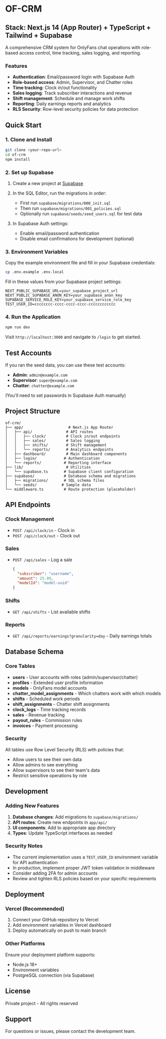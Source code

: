 # OF-CRM

## Stack: Next.js 14 (App Router) + TypeScript + Tailwind + Supabase

A comprehensive CRM system for OnlyFans chat operations with role-based access control, time tracking, sales logging, and reporting.

### Features

- **Authentication**: Email/password login with Supabase Auth
- **Role-based access**: Admin, Supervisor, and Chatter roles
- **Time tracking**: Clock in/out functionality
- **Sales logging**: Track subscriber interactions and revenue
- **Shift management**: Schedule and manage work shifts
- **Reporting**: Daily earnings reports and analytics
- **RLS Security**: Row-level security policies for data protection

## Quick Start

### 1. Clone and Install

```bash
git clone <your-repo-url>
cd of-crm
npm install
```

### 2. Set up Supabase

1. Create a new project at [Supabase](https://supabase.com)
2. In the SQL Editor, run the migrations in order:
   - First run `supabase/migrations/000_init.sql`
   - Then run `supabase/migrations/001_policies.sql`
   - Optionally run `supabase/seeds/seed_users.sql` for test data

3. In Supabase Auth settings:
   - Enable email/password authentication
   - Disable email confirmations for development (optional)

### 3. Environment Variables

Copy the example environment file and fill in your Supabase credentials:

```bash
cp .env.example .env.local
```

Fill in these values from your Supabase project settings:

```env
NEXT_PUBLIC_SUPABASE_URL=your_supabase_project_url
NEXT_PUBLIC_SUPABASE_ANON_KEY=your_supabase_anon_key
SUPABASE_SERVICE_ROLE_KEY=your_supabase_service_role_key
TEST_USER_ID=cccccccc-cccc-cccc-cccc-cccccccccccc
```

### 4. Run the Application

```bash
npm run dev
```

Visit `http://localhost:3000` and navigate to `/login` to get started.

## Test Accounts

If you ran the seed data, you can use these test accounts:

- **Admin**: `admin@example.com`
- **Supervisor**: `super@example.com` 
- **Chatter**: `chatter@example.com`

(You'll need to set passwords in Supabase Auth manually)

## Project Structure

```
of-crm/
├── app/                    # Next.js App Router
│   ├── api/               # API routes
│   │   ├── clock/         # Clock in/out endpoints
│   │   ├── sales/         # Sales logging
│   │   ├── shifts/        # Shift management
│   │   └── reports/       # Analytics endpoints
│   ├── dashboard/         # Main dashboard components
│   ├── login/            # Authentication
│   └── reports/          # Reporting interface
├── lib/                   # Utilities
│   └── supabase.ts       # Supabase client configuration
├── supabase/             # Database schema and migrations
│   ├── migrations/       # SQL schema files
│   └── seeds/           # Sample data
└── middleware.ts         # Route protection (placeholder)
```

## API Endpoints

### Clock Management
- `POST /api/clock/in` - Clock in
- `POST /api/clock/out` - Clock out

### Sales
- `POST /api/sales` - Log a sale
  ```json
  {
    "subscriber": "username",
    "amount": 25.99,
    "modelId": "model-uuid"
  }
  ```

### Shifts
- `GET /api/shifts` - List available shifts

### Reports
- `GET /api/reports/earnings?granularity=day` - Daily earnings totals

## Database Schema

### Core Tables

- **users** - User accounts with roles (admin/supervisor/chatter)
- **profiles** - Extended user profile information
- **models** - OnlyFans model accounts
- **chatter_model_assignments** - Which chatters work with which models
- **shifts** - Scheduled work periods
- **shift_assignments** - Chatter shift assignments
- **clock_logs** - Time tracking records
- **sales** - Revenue tracking
- **payout_rules** - Commission rules
- **invoices** - Payment processing

### Security

All tables use Row Level Security (RLS) with policies that:
- Allow users to see their own data
- Allow admins to see everything
- Allow supervisors to see their team's data
- Restrict sensitive operations by role

## Development

### Adding New Features

1. **Database changes**: Add migrations to `supabase/migrations/`
2. **API routes**: Create new endpoints in `app/api/`
3. **UI components**: Add to appropriate app directory
4. **Types**: Update TypeScript interfaces as needed

### Security Notes

- The current implementation uses a `TEST_USER_ID` environment variable for API authentication
- In production, implement proper JWT token validation in middleware
- Consider adding 2FA for admin accounts
- Review and tighten RLS policies based on your specific requirements

## Deployment

### Vercel (Recommended)

1. Connect your GitHub repository to Vercel
2. Add environment variables in Vercel dashboard
3. Deploy automatically on push to main branch

### Other Platforms

Ensure your deployment platform supports:
- Node.js 18+
- Environment variables
- PostgreSQL connection (via Supabase)

## License

Private project - All rights reserved

## Support

For questions or issues, please contact the development team.